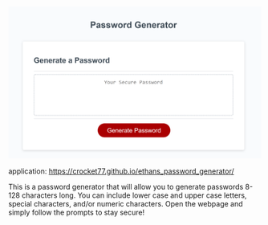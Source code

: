 
<img src=./Assets/images/passwordgeneratorpage.png/>

application:
https://crocket77.github.io/ethans_password_generator/

This is a password generator that will allow you to generate passwords 8-128 characters long. You can include lower case and upper case letters, special characters, and/or numeric characters. Open the webpage and simply follow the prompts to stay secure!